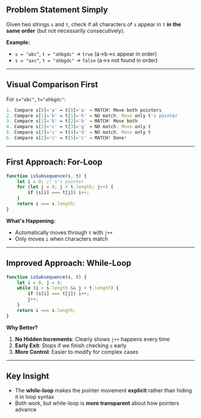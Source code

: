## **Problem Statement Simply**

Given two strings `s` and `t`, check if all characters of `s` appear in `t` **in the same order** (but not necessarily consecutively).

**Example:**

- `s = "abc"`, `t = "ahbgdc"` → `true` (a→b→c appear in order)
- `s = "axc"`, `t = "ahbgdc"` → `false` (a→x not found in order)

---

## **Visual Comparison First**

For `s="abc"`, `t="ahbgdc"`:

```jsx
1. Compare s[0]='a' ↔ t[0]='a' → MATCH! Move both pointers
2. Compare s[1]='b' ↔ t[1]='h' → NO match. Move only t's pointer
3. Compare s[1]='b' ↔ t[2]='b' → MATCH! Move both
4. Compare s[2]='c' ↔ t[3]='g' → NO match. Move only t
5. Compare s[2]='c' ↔ t[4]='d' → NO match. Move only t
6. Compare s[2]='c' ↔ t[5]='c' → MATCH! Done!
```

---

## **First Approach: For-Loop**

```jsx
function isSubsequence(s, t) {
    let i = 0; // s's pointer
    for (let j = 0; j < t.length; j++) {
        if (s[i] === t[j]) i++;
    }
    return i === s.length;
}
```

**What's Happening:**

- Automatically moves through `t` with `j++`
- Only moves `i` when characters match

---

## **Improved Approach: While-Loop**

```jsx
function isSubsequence(s, t) {
    let i = 0, j = 0;
    while (i < s.length && j < t.length) {
        if (s[i] === t[j]) i++;
        j++;
    }
    return i === s.length;
}
```

**Why Better?**

1. **No Hidden Increments**: Clearly shows `j++` happens every time
2. **Early Exit**: Stops if we finish checking `s` early
3. **More Control**: Easier to modify for complex cases

---

## **Key Insight**

- The **while-loop** makes the pointer movement **explicit** rather than hiding it in loop syntax
- Both work, but while-loop is **more transparent** about how pointers advance